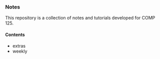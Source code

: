 ### Notes

This repository is a collection of notes and tutorials developed for COMP 125.

#### Contents
* extras
* weekly
